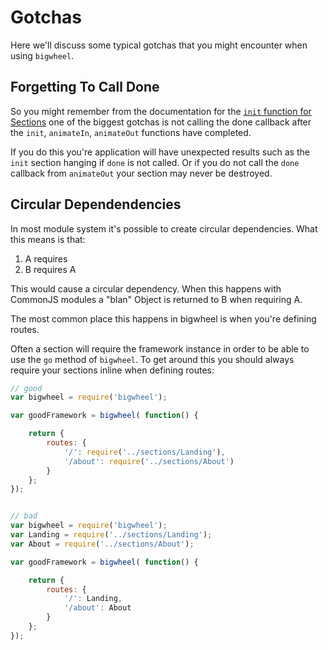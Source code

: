 # Gotchas

Here we'll discuss some typical gotchas that you might encounter when using `bigwheel`.

## Forgetting To Call Done

So you might remember from the documentation for the [`init` function for Sections](sections-init.md) one of the biggest gotchas is not calling the done callback after the `init`, `animateIn`, `animateOut` functions have completed.

If you do this you're application will have unexpected results such as the `init` section hanging if `done` is not called. Or if you do not call the `done` callback from `animateOut` your section may never be destroyed.

## Circular Dependendencies

In most module system it's possible to create circular dependencies. What this means is that:
1. A requires 
2. B requires A

This would cause a circular dependency. When this happens with CommonJS modules a "blan" Object is returned to B when requiring A.

The most common place this happens in bigwheel is when you're defining routes.

Often a section will require the framework instance in order to be able to use the `go` method of `bigwheel`. To get around this you should always require your sections inline when defining routes:
```javascript
// good
var bigwheel = require('bigwheel');

var goodFramework = bigwheel( function() {

    return {
        routes: {
            '/': require('../sections/Landing'),
            '/about': require('../sections/About')
        }
    };
});


// bad
var bigwheel = require('bigwheel');
var Landing = require('../sections/Landing');
var About = require('../sections/About');

var goodFramework = bigwheel( function() {

    return {
        routes: {
            '/': Landing,
            '/about': About
        }
    };
});
```

